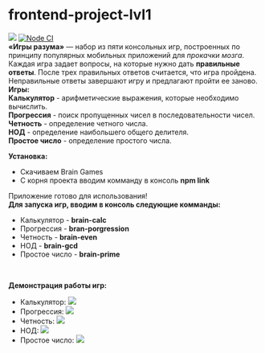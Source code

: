 # frontend-project-lvl1
<a href="https://codeclimate.com/github/KirilDz/frontend-project-lvl1/maintainability"><img src="https://api.codeclimate.com/v1/badges/c2402a60a205a6a084da/maintainability" /></a>
<a href="https://github.com/KirilDz/frontend-project-lvl1/actions?query=workflow%3A%22Lint" target="_blank">
![Node CI](https://github.com/KirilDz/frontend-project-lvl1/workflows/Lint/badge.svg)</a>
<br>
<b>«Игры разума»</b> — набор из пяти консольных игр, построенных по принципу популярных мобильных приложений для <i>прокачки мозга</i>. Каждая игра задает вопросы, на которые нужно дать <b>правильные ответы</b>. После трех правильных ответов считается, что игра пройдена. Неправильные ответы завершают игру и предлагают пройти ее заново. <br><b>Игры:</b></br>
<b>Калькулятор</b> - арифметические выражения, которые необходимо вычислить.<br>
<b>Прогрессия</b> - поиск пропущенных чисел в последовательности чисел.<br>
<b>Четность</b> - определение четного числа.<br>
<b>НОД</b> - определение наибольшего общего делителя.<br>
<b>Простое число</b> - определение простого числа.
<br>

<b>Установка:</b>
  <ul>
    <li>Скачиваем Brain Games</li>
    <li>С корня проекта вводим комманду в консоль <b>npm link</b></li>
  </ul>
Приложение готово для использования!

<br>
<b>Для запуска игр, вводим в консоль следующие комманды:</b>
<ul>
  <li>Калькулятор - <b>brain-calc</b></li>
  <li>Прогрессия - <b>bran-porgression</b></li>
  <li>Четность - <b>brain-even</b></li>
  <li>НОД - <b>brain-gcd</b></li>
  <li>Простое число - <b>brain-prime</b></li>
</ul>
  
<br>

<b>Демонстрация работы игр:</b>
<ul>
  <li>Калькулятор: <a href="https://asciinema.org/a/76cD5m7GJt3WTrv3aALT925YJ" target="_blank"><img src="https://asciinema.org/a/76cD5m7GJt3WTrv3aALT925YJ.svg" /></a></li>
  <li>Прогрессия: <a href="https://asciinema.org/a/KwkDv6XTAUG46Zw1XJI1zvSWg" target="_blank"><img src="https://asciinema.org/a/KwkDv6XTAUG46Zw1XJI1zvSWg.svg" /></a></li>
  <li>Четность: <a href="https://asciinema.org/a/DjLLP8KhUEMkRxLQ1qC99AMAx" target="_blank"><img src="https://asciinema.org/a/DjLLP8KhUEMkRxLQ1qC99AMAx.svg" /></a></li>
  <li>НОД: <a href="https://asciinema.org/a/eeaGVsW3YaHHLjWfZQ96w51Yo" target="_blank"><img src="https://asciinema.org/a/eeaGVsW3YaHHLjWfZQ96w51Yo.svg" /></a></li>
  <li>Простое число: <a href="https://asciinema.org/a/zWWrn5yjQx3PWRZQ085RJqBIB" target="_blank"><img src="https://asciinema.org/a/zWWrn5yjQx3PWRZQ085RJqBIB.svg" /></a></li>
</ul>





